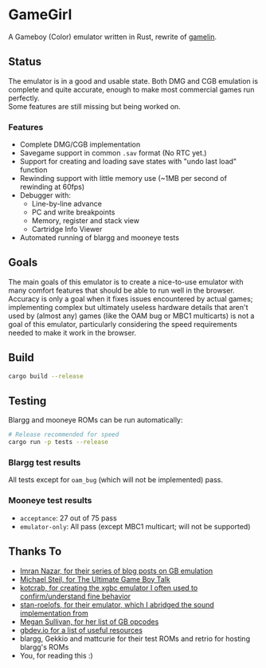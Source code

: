 # GameGirl
A Gameboy (Color) emulator written in Rust, rewrite of [gamelin](https://git.angm.xyz/ellie/gamelin).


## Status
The emulator is in a good and usable state. Both DMG and CGB emulation is complete and quite accurate, 
enough to make most commercial games run perfectly.  
Some features are still missing but being worked on.

### Features
- Complete DMG/CGB implementation
- Savegame support in common `.sav` format (No RTC yet.)
- Support for creating and loading save states with "undo last load" function
- Rewinding support with little memory use (~1MB per second of rewinding at 60fps)
- Debugger with:
    - Line-by-line advance
    - PC and write breakpoints
    - Memory, register and stack view
    - Cartridge Info Viewer
- Automated running of blargg and mooneye tests


## Goals
The main goals of this emulator is to create a nice-to-use emulator with many comfort features that should be able
to run well in the browser. Accuracy is only a goal when it fixes issues encountered
by actual games; implementing complex but ultimately useless hardware details that aren't used by (almost any) games
(like the OAM bug or MBC1 multicarts) is not a goal of this emulator, particularly considering
the speed requirements needed to make it work in the browser.


## Build
``` bash
cargo build --release
```


## Testing
Blargg and mooneye ROMs can be run automatically:
```bash
# Release recommended for speed
cargo run -p tests --release
```

### Blargg test results
All tests except for `oam_bug` (which will not be implemented) pass.

### Mooneye test results
- `acceptance`: 27 out of 75 pass
- `emulator-only`: All pass (except MBC1 multicart; will not be supported)


## Thanks To
- [Imran Nazar, for their series of blog posts on GB emulation](http://imrannazar.com/GameBoy-Emulation-in-JavaScript:-The-CPU)
- [Michael Steil, for The Ultimate Game Boy Talk](https://media.ccc.de/v/33c3-8029-the_ultimate_game_boy_talk)
- [kotcrab, for creating the xgbc emulator I often used to confirm/understand fine behavior](https://github.com/kotcrab/xgbc)
- [stan-roelofs, for their emulator, which I abridged the sound implementation from](https://github.com/stan-roelofs/Kotlin-Gameboy-Emulator)
- [Megan Sullivan, for her list of GB opcodes](https://meganesulli.com/blog/game-boy-opcodes)
- [gbdev.io for a list of useful resources](https://gbdev.io)
- blargg, Gekkio and mattcurie for their test ROMs and retrio for hosting blargg's ROMs
- You, for reading this :)
